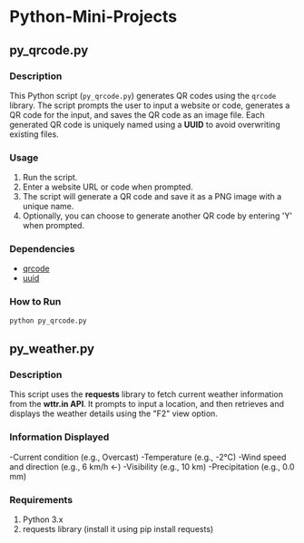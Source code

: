 # Python-Mini-Projects

## py_qrcode.py

### Description

This Python script (`py_qrcode.py`) generates QR codes using the `qrcode` library. The script prompts the user to input a website or code, generates a QR code for the input, and saves the QR code as an image file. Each generated QR code is uniquely named using a **UUID** to avoid overwriting existing files.

### Usage

1. Run the script.
2. Enter a website URL or code when prompted.
3. The script will generate a QR code and save it as a PNG image with a unique name.
4. Optionally, you can choose to generate another QR code by entering 'Y' when prompted.

### Dependencies

- [qrcode](https://pypi.org/project/qrcode/)
- [uuid](https://docs.python.org/3/library/uuid.html)

### How to Run

```bash
python py_qrcode.py
```

## py_weather.py

### Description

This script uses the **requests** library to fetch current weather information from the **wttr.in API**. It prompts to input a location, and then retrieves and displays the weather details using the "F2" view option.

### Information Displayed

-Current condition (e.g., Overcast)
-Temperature (e.g., -2°C)
-Wind speed and direction (e.g., 6 km/h ←)
-Visibility (e.g., 10 km)
-Precipitation (e.g., 0.0 mm)

### Requirements

1. Python 3.x
2. requests library (install it using pip install requests)
